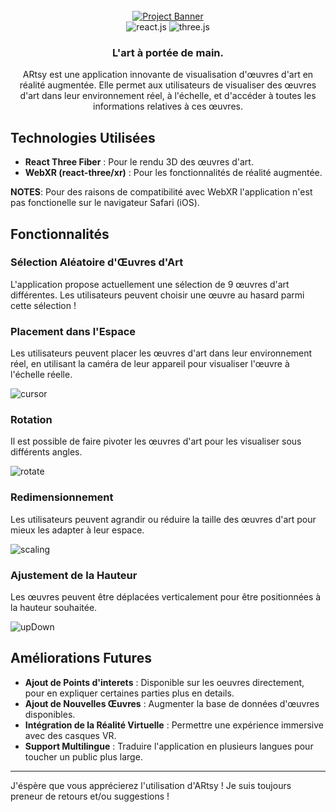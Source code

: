 <div align="center">
  <br />
    <a href="https://ar-tsy.vercel.app/" target="_blank">
      <img src="https://github.com/user-attachments/assets/65f275bb-c0f7-4807-bdcc-5a4fa6eb1731" alt="Project Banner">
    </a>
  <br />
  
  <div>
    <img src="https://img.shields.io/badge/-React_JS-black?style=for-the-badge&logoColor=white&logo=react&color=61DAFB" alt="react.js" />
    <img src="https://img.shields.io/badge/-Three_JS-black?style=for-the-badge&logoColor=white&logo=threedotjs&color=000000" alt="three.js" />
  </div>

  <h3 align="center">L'art à portée de main.</h3>

   <div align="center">
     ARtsy est une application innovante de visualisation d'œuvres d'art en réalité augmentée. Elle permet aux utilisateurs de visualiser des œuvres d'art dans leur environnement réel, à l'échelle, et d'accéder à toutes les informations relatives à ces œuvres.
    </div>
</div>

## Technologies Utilisées

- **React Three Fiber** : Pour le rendu 3D des œuvres d'art.
- **WebXR (react-three/xr)** : Pour les fonctionnalités de réalité augmentée.

**NOTES**: Pour des raisons de compatibilité avec WebXR l'application n'est pas fonctionelle sur le navigateur Safari (iOS).

## Fonctionnalités

### Sélection Aléatoire d'Œuvres d'Art

L'application propose actuellement une sélection de 9 œuvres d'art différentes. Les utilisateurs peuvent choisir une œuvre au hasard parmi cette sélection !

### Placement dans l'Espace

Les utilisateurs peuvent placer les œuvres d'art dans leur environnement réel, en utilisant la caméra de leur appareil pour visualiser l'œuvre à l'échelle réelle.

![cursor](https://github.com/user-attachments/assets/e429fa68-0aae-41e6-b9eb-7b76e914874f)

### Rotation

Il est possible de faire pivoter les œuvres d'art pour les visualiser sous différents angles.

![rotate](https://github.com/user-attachments/assets/1dd884ee-5718-48b6-b12c-90fcf796098b)

### Redimensionnement

Les utilisateurs peuvent agrandir ou réduire la taille des œuvres d'art pour mieux les adapter à leur espace.

![scaling](https://github.com/user-attachments/assets/2857bff5-0385-4b40-95c4-26c378e84835)

### Ajustement de la Hauteur

Les œuvres peuvent être déplacées verticalement pour être positionnées à la hauteur souhaitée.

![upDown](https://github.com/user-attachments/assets/7cf1f045-7cfe-4c9e-821a-8b8dfe15a018)

## Améliorations Futures

- **Ajout de Points d'interets** : Disponible sur les oeuvres directement, pour en expliquer certaines parties plus en details.
- **Ajout de Nouvelles Œuvres** : Augmenter la base de données d'œuvres disponibles.
- **Intégration de la Réalité Virtuelle** : Permettre une expérience immersive avec des casques VR.
- **Support Multilingue** : Traduire l'application en plusieurs langues pour toucher un public plus large.

---

J'éspère que vous apprécierez l'utilisation d'ARtsy ! Je suis toujours preneur de retours et/ou suggestions !
